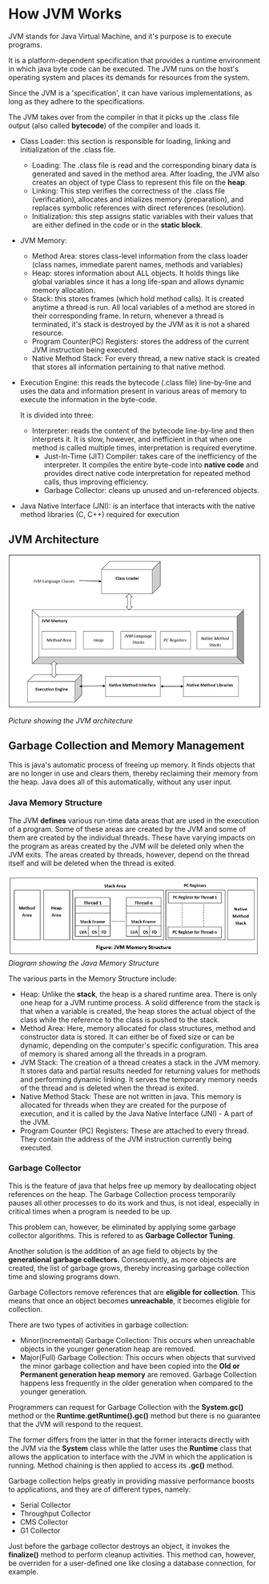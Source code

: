 # How JVM Works
JVM stands for Java Virtual Machine, and it's purpose is to execute programs.

It is a platform-dependent specification that provides a runtime environment in which java byte code can be executed.
The JVM runs on the host's operating system and places its demands for resources from the system.

Since the JVM is a 'specification', it can have various implementations, as long as they adhere to the specifications.

The JVM takes over from the compiler in that it picks up the .class file output (also called **bytecode**) of the compiler and loads it.

- Class Loader: this section is responsible for loading, linking and initialization of the .class file.
  - Loading: The .class file is read and the corresponding binary data is generated and saved in the method area.
  After loading, the JVM also creates an object of type Class to represent this file on the **heap**.
  - Linking: This step verifies the correctness of the .class file (verification), allocates and intializes memory (preparation), and replaces symbolic references with direct references (resolution).
  - Initialization: this step assigns static variables with their values that are either defined in the code or in the **static block**.

- JVM Memory: 
  - Method Area: stores class-level information from the class loader (class names, immediate parent names, methods and variables)
  - Heap: stores information about ALL objects. It holds things like global variables since it has a long life-span and allows dynamic memory allocation.
  - Stack: this stores frames (which hold method calls). It is created anytime a thread is run.
  All local variables of a method are stored in their corresponding frame.
  In return, whenever a thread is terminated, it's stack is destroyed by the JVM as it is not a shared resource.
  - Program Counter(PC) Registers: stores the address of the current JVM instruction being executed.
  - Native Method Stack: For every thread, a new native stack is created that stores all information pertaining to that native method.

- Execution Engine: this reads the bytecode (.class file) line-by-line and uses the data and information present in various areas of memory to execute the information in the byte-code.

  It is divided into three:
  - Interpreter: reads the content of the bytecode line-by-line and then interprets it. It is slow, however, and inefficient in that when one method is called multiple times, interpretation is required everytime.
    - Just-In-Time (JIT) Compiler: takes care of the inefficiency of the interpreter. It compiles the entire byte-code into **native code** and provides direct native code interpretation for repeated method calls, thus improving efficiency.
    - Garbage Collector: cleans up unused and un-referenced objects.

- Java Native Interface (JNI): is an interface that interacts with the native method libraries (C, C++) required for execution

## JVM Architecture
![img.png](img.png)

*Picture showing the JVM architecture*

## Garbage Collection and Memory Management
This is java's automatic process of freeing up memory.
It finds objects that are no longer in use and clears them, thereby reclaiming their memory from the heap.
Java does all of this automatically, without any user input.

### Java Memory Structure
The JVM **defines** various run-time data areas that are used in the execution of a program.
Some of these areas are created by the JVM and some of them are created by the individual threads.
These have varying impacts on the program as areas created by the JVM will be deleted only when the JVM exits.
The areas created by threads, however, depend on the thread itself and will be deleted when the thread is exited.

![img_1.png](img_1.png)
_Diagram showing the Java Memory Structure_

The various parts in the Memory Structure include:
- Heap: Unlike the **stack**, the heap is a shared runtime area. There is only one heap for a JVM runtime process.
 A solid difference from the stack is that when a variable is created, the heap stores the actual object of the class while the reference to the class is pushed to the stack.
- Method Area: Here, memory allocated for class structures, method and constructor data is stored. It can either be of fixed size or can be dynamic, depending on the computer's specific configuration.
 This area of memory is shared among all the threads in a program.
- JVM Stack: The creation of a thread creates a stack in the JVM memory. It stores data and partial results needed for returning values for methods and performing dynamic linking.
 It serves the temporary memory needs of the thread and is deleted when the thread is exited.
- Native Method Stack: These are not written in java. This memory is allocated for threads when they are created for the purpose of execution, and it is called by the Java Native Interface (JNI) - A part of the JVM.
- Program Counter (PC) Registers: These are attached to every thread. They contain the address of the JVM instruction currently being executed.

### Garbage Collector
This is the feature of java that helps free up memory by deallocating object references on the heap.
The Garbage Collection process temporarily pauses all other processes to do its work and thus, is not ideal, especially in critical times when a program is needed to be up.

This problem can, however, be eliminated by applying some garbage collector algorithms. This is refered to as **Garbage Collector Tuning**.

Another solution is the addition of an age field to objects by the **generational garbage collectors**.
Consequently, as more objects are created, the list of garbage grows, thereby increasing garbage collection time and slowing programs down.

Garbage Collectors remove references that are **eligible for collection**.
This means that once an object becomes **unreachable**, it becomes eligible for collection.

There are two types of activities in garbage collection:
- Minor(Incremental) Garbage Collection: This occurs when unreachable objects in the younger generation heap are removed.
- Major(Full) Garbage Collection: This occurs when objects that survived the minor garbage collection and have been copied into the **Old or Permanent generation heap memory** are removed.
  Garbage Collection happens less frequently in the older generation when compared to the younger generation.

Programmers can request for Garbage Collection with the **System.gc()** method or the **Runtime.getRuntime().gc()** method but there is no guarantee that the JVM will respond to the request.

The former differs from the latter in that the former interacts directly with the JVM via the **System** class while the latter uses the **Runtime** class that allows the application to interface with the JVM in which the application is running.
Method chaining is then applied to access its **.gc()** method.

Garbage collection helps greatly in providing massive performance boosts to applications, and they are of different types, namely:
- Serial Collector
- Throughput Collector
- CMS Collector
- G1 Collector

Just before the garbage collector destroys an object, it invokes the **finalize()** method to perform cleanup activities.
This method can, however, be overriden for a user-defined one like closing a database connection, for example.

